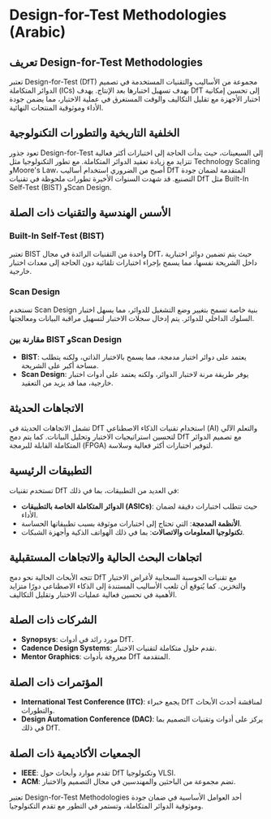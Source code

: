 # Design-for-Test Methodologies (Arabic)

## تعريف Design-for-Test Methodologies
تعتبر Design-for-Test (DfT) مجموعة من الأساليب والتقنيات المستخدمة في تصميم الدوائر المتكاملة (ICs) بهدف تسهيل اختبارها بعد الإنتاج. يهدف DfT إلى تحسين إمكانية اختبار الأجهزة مع تقليل التكاليف والوقت المستغرق في عملية الاختبار، مما يضمن جودة الأداء وموثوقية المنتجات النهائية.

## الخلفية التاريخية والتطورات التكنولوجية
تعود جذور Design-for-Test إلى السبعينات، حيث بدأت الحاجة إلى اختبارات أكثر فعالية تتزايد مع زيادة تعقيد الدوائر المتكاملة. مع تطور التكنولوجيا مثل Technology Scaling وMoore's Law، أصبح من الضروري استخدام أساليب DfT المتقدمة لضمان جودة التصنيع. قد شهدت السنوات الأخيرة تطورات ملحوظة في تقنيات DfT مثل Built-In Self-Test (BIST) وScan Design.

## الأسس الهندسية والتقنيات ذات الصلة
### Built-In Self-Test (BIST)
تعتبر BIST واحدة من التقنيات الرائدة في مجال DfT، حيث يتم تضمين دوائر اختبارية داخل الشريحة نفسها، مما يسمح بإجراء اختبارات تلقائية دون الحاجة إلى معدات اختبار خارجية.

### Scan Design
تستخدم Scan Design بنية خاصة تسمح بتغيير وضع التشغيل للدوائر، مما يسهل اختبار السلوك الداخلي للدوائر. يتم إدخال سجلات الاختبار لتسهيل مراقبة البيانات ومعالجتها.

### مقارنة بين BIST وScan Design
- **BIST**: يعتمد على دوائر اختبار مدمجة، مما يسمح بالاختبار الذاتي، ولكنه يتطلب مساحة أكبر على الشريحة.
- **Scan Design**: يوفر طريقة مرنة لاختبار الدوائر، ولكنه يعتمد على أدوات اختبار خارجية، مما قد يزيد من التعقيد.

## الاتجاهات الحديثة
تشمل الاتجاهات الحديثة في DfT استخدام تقنيات الذكاء الاصطناعي (AI) والتعلم الآلي لتحسين استراتيجيات الاختبار وتحليل البيانات. كما يتم دمج DfT مع تصميم الدوائر المتكاملة القابلة للبرمجة (FPGA) لتوفير اختبارات أكثر فعالية وسلاسة.

## التطبيقات الرئيسية
تستخدم تقنيات DfT في العديد من التطبيقات، بما في ذلك:
- **الدوائر المتكاملة الخاصة بالتطبيقات (ASICs)**: حيث تتطلب اختبارات دقيقة لضمان الأداء.
- **الأنظمة المدمجة**: التي تحتاج إلى اختبارات موثوقة بسبب تطبيقاتها الحساسة.
- **تكنولوجيا المعلومات والاتصالات**: بما في ذلك الهواتف الذكية وأجهزة الشبكات.

## اتجاهات البحث الحالية والاتجاهات المستقبلية
تتجه الأبحاث الحالية نحو دمج DfT مع تقنيات الحوسبة السحابية لأغراض الاختبار والتخزين. كما يُتوقع أن تلعب الأساليب المستندة إلى الذكاء الاصطناعي دورًا متزايد الأهمية في تحسين فعالية عمليات الاختبار وتقليل التكاليف.

## الشركات ذات الصلة
- **Synopsys**: مورد رائد في أدوات DfT.
- **Cadence Design Systems**: تقدم حلول متكاملة لتقنيات الاختبار.
- **Mentor Graphics**: معروفة بأدوات DfT المتقدمة.

## المؤتمرات ذات الصلة
- **International Test Conference (ITC)**: يجمع خبراء DfT لمناقشة أحدث الأبحاث والتطورات.
- **Design Automation Conference (DAC)**: يركز على أدوات وتقنيات التصميم بما في ذلك DfT.

## الجمعيات الأكاديمية ذات الصلة
- **IEEE**: تقدم موارد وأبحاث حول DfT وتكنولوجيا VLSI.
- **ACM**: تضم مجموعة من الباحثين والمهندسين في مجال التصميم والاختبار.

تعتبر Design-for-Test Methodologies أحد العوامل الأساسية في ضمان جودة وموثوقية الدوائر المتكاملة، وتستمر في التطور مع تقدم التكنولوجيا.